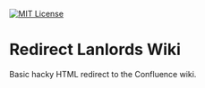 [![MIT License](https://img.shields.io/badge/license-MIT-blue.svg)](LICENSE)

# Redirect Lanlords Wiki

Basic hacky HTML redirect to the Confluence wiki.
